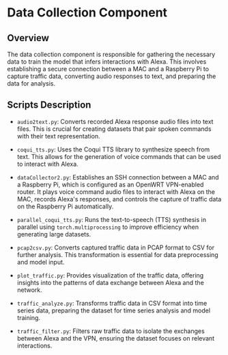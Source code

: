 # Data Collection Component

## Overview
The data collection component is responsible for gathering the necessary data to train the model that infers interactions with Alexa. This involves establishing a secure connection between a MAC and a Raspberry Pi to capture traffic data, converting audio responses to text, and preparing the data for analysis.

## Scripts Description

- `audio2text.py`: Converts recorded Alexa response audio files into text files. This is crucial for creating datasets that pair spoken commands with their text representation.

- `coqui_tts.py`: Uses the Coqui TTS library to synthesize speech from text. This allows for the generation of voice commands that can be used to interact with Alexa.

- `dataCollector2.py`: Establishes an SSH connection between a MAC and a Raspberry Pi, which is configured as an OpenWRT VPN-enabled router. It plays voice command audio files to interact with Alexa on the MAC, records Alexa's responses, and controls the capture of traffic data on the Raspberry Pi automatically.

- `parallel_coqui_tts.py`: Runs the text-to-speech (TTS) synthesis in parallel using `torch.multiprocessing` to improve efficiency when generating large datasets.

- `pcap2csv.py`: Converts captured traffic data in PCAP format to CSV for further analysis. This transformation is essential for data preprocessing and model input.

- `plot_traffic.py`: Provides visualization of the traffic data, offering insights into the patterns of data exchange between Alexa and the network.

- `traffic_analyze.py`: Transforms traffic data in CSV format into time series data, preparing the dataset for time series analysis and model training.

- `traffic_filter.py`: Filters raw traffic data to isolate the exchanges between Alexa and the VPN, ensuring the dataset focuses on relevant interactions.
